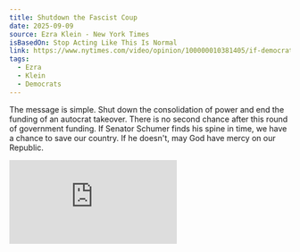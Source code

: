 ```yaml
---
title: Shutdown the Fascist Coup
date: 2025-09-09
source: Ezra Klein - New York Times
isBasedOn: Stop Acting Like This Is Normal
link: https://www.nytimes.com/video/opinion/100000010381405/if-democrats-have-a-better-plan-id-like-to-hear-it.html?smid=url-share
tags:
  - Ezra
  - Klein
  - Democrats
---
```

The message is simple. Shut down the consolidation of power and end the funding of an autocrat takeover. There is no second chance after this round of government funding. If Senator Schumer finds his spine in time, we have a chance to save our country. If he doesn't, may God have mercy on our Republic.

<div class="embed-container">
<iframe  src="https://www.youtube.com/embed/W3-0SpkF-V0?si=H8IyYg2ft3_5fVWm" title="YouTube video player" frameborder="0" allow="accelerometer; autoplay; clipboard-write; encrypted-media; gyroscope; picture-in-picture; web-share" referrerpolicy="strict-origin-when-cross-origin" allowfullscreen></iframe></div>